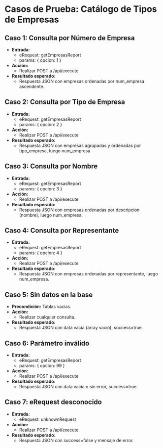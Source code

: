 # Casos de Prueba: Catálogo de Tipos de Empresas

## Caso 1: Consulta por Número de Empresa
- **Entrada:**
  - eRequest: getEmpresasReport
  - params: { opcion: 1 }
- **Acción:**
  - Realizar POST a /api/execute
- **Resultado esperado:**
  - Respuesta JSON con empresas ordenadas por num_empresa ascendente.

## Caso 2: Consulta por Tipo de Empresa
- **Entrada:**
  - eRequest: getEmpresasReport
  - params: { opcion: 2 }
- **Acción:**
  - Realizar POST a /api/execute
- **Resultado esperado:**
  - Respuesta JSON con empresas agrupadas y ordenadas por tipo_empresa, luego num_empresa.

## Caso 3: Consulta por Nombre
- **Entrada:**
  - eRequest: getEmpresasReport
  - params: { opcion: 3 }
- **Acción:**
  - Realizar POST a /api/execute
- **Resultado esperado:**
  - Respuesta JSON con empresas ordenadas por descripcion (nombre), luego num_empresa.

## Caso 4: Consulta por Representante
- **Entrada:**
  - eRequest: getEmpresasReport
  - params: { opcion: 4 }
- **Acción:**
  - Realizar POST a /api/execute
- **Resultado esperado:**
  - Respuesta JSON con empresas ordenadas por representante, luego num_empresa.

## Caso 5: Sin datos en la base
- **Precondición:** Tablas vacías.
- **Acción:**
  - Realizar cualquier consulta.
- **Resultado esperado:**
  - Respuesta JSON con data vacía (array vacío), success=true.

## Caso 6: Parámetro inválido
- **Entrada:**
  - eRequest: getEmpresasReport
  - params: { opcion: 99 }
- **Acción:**
  - Realizar POST a /api/execute
- **Resultado esperado:**
  - Respuesta JSON con data vacía o sin error, success=true.

## Caso 7: eRequest desconocido
- **Entrada:**
  - eRequest: unknownRequest
- **Acción:**
  - Realizar POST a /api/execute
- **Resultado esperado:**
  - Respuesta JSON con success=false y mensaje de error.
